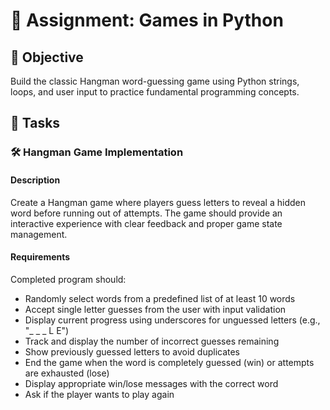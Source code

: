 
# 📘 Assignment: Games in Python

## 🎯 Objective

Build the classic Hangman word-guessing game using Python strings, loops, and user input to practice fundamental programming concepts.

## 📝 Tasks

### 🛠️	Hangman Game Implementation

#### Description
Create a Hangman game where players guess letters to reveal a hidden word before running out of attempts. The game should provide an interactive experience with clear feedback and proper game state management.

#### Requirements
Completed program should:

- Randomly select words from a predefined list of at least 10 words
- Accept single letter guesses from the user with input validation
- Display current progress using underscores for unguessed letters (e.g., "_ _ _ L E")
- Track and display the number of incorrect guesses remaining
- Show previously guessed letters to avoid duplicates
- End the game when the word is completely guessed (win) or attempts are exhausted (lose)
- Display appropriate win/lose messages with the correct word
- Ask if the player wants to play again
